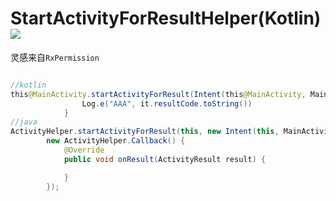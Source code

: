 
# StartActivityForResultHelper(Kotlin) [![](https://jitpack.io/v/yizeliang/StartActivityForResultHelper.svg)](https://jitpack.io/#yizeliang/StartActivityForResultHelper)

灵感来自`RxPermission`


```java

//kotlin
this@MainActivity.startActivityForResult(Intent(this@MainActivity, MainActivity::class.java),1000) {
                Log.e("AAA", it.resultCode.toString())
            }
//java
ActivityHelper.startActivityForResult(this, new Intent(this, MainActivity.class), 100,
        new ActivityHelper.Callback() {
            @Override
            public void onResult(ActivityResult result) {

            }
        });

```






